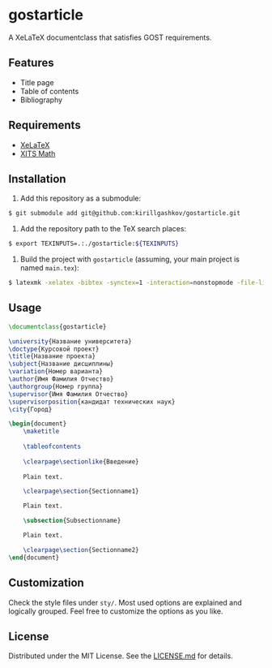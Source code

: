 # gostarticle

A XeLaTeX documentclass that satisfies GOST requirements.

## Features

- Title page
- Table of contents
- Bibliography

## Requirements

- [XeLaTeX](https://www.latex-project.org/get/)
- [XITS Math](https://github.com/alif-type/xits)

## Installation

1. Add this repository as a submodule:

```sh
$ git submodule add git@github.com:kirillgashkov/gostarticle.git
```

1. Add the repository path to the TeX search places:

```sh
$ export TEXINPUTS=.:./gostarticle:${TEXINPUTS}
```

1. Build the project with `gostarticle` (assuming, your main project is named `main.tex`):

```sh
$ latexmk -xelatex -bibtex -synctex=1 -interaction=nonstopmode -file-line-error -output-directory=.main main.tex
```

## Usage

```tex
\documentclass{gostarticle}

\university{Название университета}
\doctype{Курсовой проект}
\title{Название проекта}
\subject{Название дисциплины}
\variation{Номер варианта}
\author{Имя Фамилия Отчество}
\authorgroup{Номер группа}
\supervisor{Имя Фамилия Отчество}
\supervisorposition{кандидат технических наук}
\city{Город}

\begin{document}
	\maketitle
	
	\tableofcontents
	
	\clearpage\sectionlike{Введение}
	
	Plain text.

	\clearpage\section{Sectionname1}

	Plain text.

	\subsection{Subsectionname}

	Plain text.

	\clearpage\section{Sectionname2}
\end{document}
```

## Customization

Check the style files under `sty/`. Most used options are explained and 
logically grouped. Feel free to customize the options as you like.

## License

Distributed under the MIT License. See the [LICENSE.md](LICENSE.md) for details.
